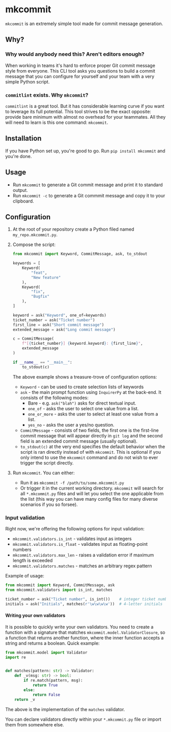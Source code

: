 # mkcommit

`mkcommit` is an extremely simple tool made for commit message generation.

## Why?

### Why would anybody need this? Aren't editors enough?

When working in teams it's hard to enforce proper Git commit message style from everyone. This CLI tool asks you questions to build a commit message that you can configure for yourself and your team with a very simple Python script.

### `commitlint` exists. Why `mkcommit`?

`commitlint` is a great tool. But it has considerable learning curve if you want to leverage its full potential. This tool strives to be the exact opposite: provide bare minimum with almost no overhead for your teammates. All they will need to learn is this one command: `mkcommit`.

## Installation

If you have Python set up, you're good to go. Run `pip install mkcommit` and you're done.

## Usage

- Run `mkcommit` to generate a Git commit message and print it to standard output.
- Run `mkcommit -c` to generate a Git commmit message and copy it to your clipboard.

## Configuration

1. At the root of your repository create a Python filed named `my_repo.mkcommit.py`.
2. Compose the script:

    ```python
    from mkcommit import Keyword, CommitMessage, ask, to_stdout

    keywords = [
        Keyword(
            "feat",
            "New feature"
        ),
        Keyword(
            "fix",
            "Bugfix"
        ),
    ]

    keyword = ask("Keyword", one_of=keywords)
    ticket_number = ask("Ticket number")
    first_line = ask("Short commit message")
    extended_message = ask("Long commit message")

    c = CommitMessage(
        f"[{ticket_number}] {keyword.keyword}: {first_line}",
        extended_message
    )

    if __name__ == "__main__":
        to_stdout(c)
    ```

    The above example shows a treasure-trove of configuration options:
    - `Keyword` - can be used to create selection lists of keywords
    - `ask` - the main prompt function using `InquirerPy` at the back-end. It consists of the following modes:
      - Bare - e.g. `ask("blah")` asks for direct textual input.
      - `one_of` - asks the user to select one value from a list.
      - `one_or_more` - asks the user to select at least one value from a list.
      - `yes_no` - asks the user a yes/no question.
    - `CommitMessage` - consists of two fields, the first one is the first-line commit message that will appear directly in `git log` and the second field is an extended commit message (usually optional).
    - `to_stdout(c)` at the very end specifies the default behavior when the script is ran directly instead of with `mkcommit`. This is optional if you only intend to use the `mkcommit` command and do not wish to ever trigger the script directly.
3. Run `mkcommit`. You can either:
    - Run it as `mkcommit -f /path/to/some.mkcommit.py`
    - Or trigger it in the current working directory. `mkcommit` will search for all `*.mkcommit.py` files and will let you select the one applicable from the list (this way you can have many config files for many diverse scenarios if you so forsee).

### Input validation

Right now, we're offering the following options for input validation:

- `mkcommit.validators.is_int` - validates input as integers
- `mkcommit.validators.is_float` - validates input as floating-point numbers
- `mkcommit.validators.max_len` - raises a validation error if maximum length is exceeded
- `mkcommit.validators.matches` - matches an arbitrary regex pattern

Example of usage:

```python
from mkcommit import Keyword, CommitMessage, ask
from mkcommit.validators import is_int, matches

ticket_number = ask("Ticket number", is_int())    # integer ticket number
initials = ask("Initials", matches(r'\w\w\w\w'))  # 4-letter initials
```

#### Writing your own validators

It is possible to quickly write your own validators. You need to create a function with a signature that matches `mkcommit.model.ValidatorClosure`, so a function that returns another function, where the inner function accepts a string and returns a boolean. Quick example:

```python
from mkcommit.model import Validator
import re


def matches(pattern: str) -> Validator:
    def _v(msg: str) -> bool:
        if re.match(pattern, msg):
            return True
        else:
            return False
    return _v
```

The above is the implementation of the `matches` validator.

You can declare validators directly within your `*.mkcommit.py` file or import them from somewhere else.
